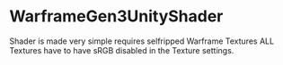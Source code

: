 # WarframeGen3UnityShader
Shader is made very simple requires selfripped Warframe Textures
ALL Textures have to have sRGB disabled in the Texture settings.
